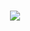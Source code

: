 
<!--tech stack icons-->
<h1 align="center">
  <img src="https://skillicons.dev/icons?i=java,spring,php,mongodb,mysql,postgres,mariadb,html,css,bootstrap,ps,vscode,vim,eclipse,idea,sublime,docker,git,github,gitlab,linux,md,postman,obsidian&perline=14" />
</h1>
